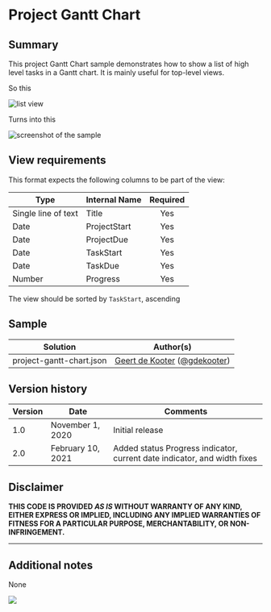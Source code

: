 # Project Gantt Chart

## Summary
This project Gantt Chart sample demonstrates how to show a list of high level tasks in a Gantt chart. It is mainly useful for top-level views.

So this

![list view](./assets/unformattedlistview.png)  

Turns into this

![screenshot of the sample](./assets/screenshot.png)  

## View requirements
This format expects the following columns to be part of the view:

|Type|Internal Name|Required|
|---|---|:---:|
|Single line of text|Title|Yes|
|Date|ProjectStart|Yes|
|Date|ProjectDue|Yes|
|Date|TaskStart|Yes|
|Date|TaskDue|Yes|
|Number|Progress|Yes|

The view should be sorted by `TaskStart`, ascending

## Sample

Solution|Author(s)
--------|---------
project-gantt-chart.json | [Geert de Kooter](https://github.com/gdk-max) ([@gdekooter](https://twitter.com/gdekooter))

## Version history

Version|Date|Comments
-------|----|--------
1.0|November 1, 2020|Initial release
2.0|February 10, 2021| Added status Progress indicator, current date indicator, and width fixes

## Disclaimer
**THIS CODE IS PROVIDED *AS IS* WITHOUT WARRANTY OF ANY KIND, EITHER EXPRESS OR IMPLIED, INCLUDING ANY IMPLIED WARRANTIES OF FITNESS FOR A PARTICULAR PURPOSE, MERCHANTABILITY, OR NON-INFRINGEMENT.**

---

## Additional notes

None

<img src="https://pnptelemetry.azurewebsites.net/list-formatting/view-samples/project-gantt-chart" />